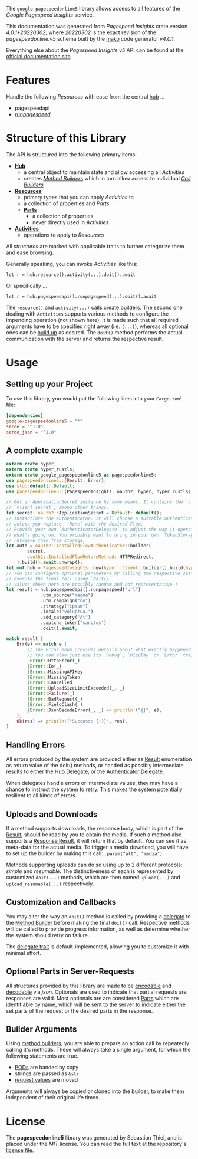<!---
DO NOT EDIT !
This file was generated automatically from 'src/generator/templates/api/README.md.mako'
DO NOT EDIT !
-->
The `google-pagespeedonline5` library allows access to all features of the *Google Pagespeed Insights* service.

This documentation was generated from *Pagespeed Insights* crate version *4.0.1+20220302*, where *20220302* is the exact revision of the *pagespeedonline:v5* schema built by the [mako](http://www.makotemplates.org/) code generator *v4.0.1*.

Everything else about the *Pagespeed Insights* *v5* API can be found at the
[official documentation site](https://developers.google.com/speed/docs/insights/v5/about).
# Features

Handle the following *Resources* with ease from the central [hub](https://docs.rs/google-pagespeedonline5/4.0.1+20220302/google_pagespeedonline5/PagespeedInsights) ... 

* pagespeedapi
 * [*runpagespeed*](https://docs.rs/google-pagespeedonline5/4.0.1+20220302/google_pagespeedonline5/api::PagespeedapiRunpagespeedCall)




# Structure of this Library

The API is structured into the following primary items:

* **[Hub](https://docs.rs/google-pagespeedonline5/4.0.1+20220302/google_pagespeedonline5/PagespeedInsights)**
    * a central object to maintain state and allow accessing all *Activities*
    * creates [*Method Builders*](https://docs.rs/google-pagespeedonline5/4.0.1+20220302/google_pagespeedonline5/client::MethodsBuilder) which in turn
      allow access to individual [*Call Builders*](https://docs.rs/google-pagespeedonline5/4.0.1+20220302/google_pagespeedonline5/client::CallBuilder)
* **[Resources](https://docs.rs/google-pagespeedonline5/4.0.1+20220302/google_pagespeedonline5/client::Resource)**
    * primary types that you can apply *Activities* to
    * a collection of properties and *Parts*
    * **[Parts](https://docs.rs/google-pagespeedonline5/4.0.1+20220302/google_pagespeedonline5/client::Part)**
        * a collection of properties
        * never directly used in *Activities*
* **[Activities](https://docs.rs/google-pagespeedonline5/4.0.1+20220302/google_pagespeedonline5/client::CallBuilder)**
    * operations to apply to *Resources*

All *structures* are marked with applicable traits to further categorize them and ease browsing.

Generally speaking, you can invoke *Activities* like this:

```Rust,ignore
let r = hub.resource().activity(...).doit().await
```

Or specifically ...

```ignore
let r = hub.pagespeedapi().runpagespeed(...).doit().await
```

The `resource()` and `activity(...)` calls create [builders][builder-pattern]. The second one dealing with `Activities` 
supports various methods to configure the impending operation (not shown here). It is made such that all required arguments have to be 
specified right away (i.e. `(...)`), whereas all optional ones can be [build up][builder-pattern] as desired.
The `doit()` method performs the actual communication with the server and returns the respective result.

# Usage

## Setting up your Project

To use this library, you would put the following lines into your `Cargo.toml` file:

```toml
[dependencies]
google-pagespeedonline5 = "*"
serde = "^1.0"
serde_json = "^1.0"
```

## A complete example

```Rust
extern crate hyper;
extern crate hyper_rustls;
extern crate google_pagespeedonline5 as pagespeedonline5;
use pagespeedonline5::{Result, Error};
use std::default::Default;
use pagespeedonline5::{PagespeedInsights, oauth2, hyper, hyper_rustls};

// Get an ApplicationSecret instance by some means. It contains the `client_id` and 
// `client_secret`, among other things.
let secret: oauth2::ApplicationSecret = Default::default();
// Instantiate the authenticator. It will choose a suitable authentication flow for you, 
// unless you replace  `None` with the desired Flow.
// Provide your own `AuthenticatorDelegate` to adjust the way it operates and get feedback about 
// what's going on. You probably want to bring in your own `TokenStorage` to persist tokens and
// retrieve them from storage.
let auth = oauth2::InstalledFlowAuthenticator::builder(
        secret,
        oauth2::InstalledFlowReturnMethod::HTTPRedirect,
    ).build().await.unwrap();
let mut hub = PagespeedInsights::new(hyper::Client::builder().build(hyper_rustls::HttpsConnectorBuilder::new().with_native_roots().https_or_http().enable_http1().enable_http2().build()), auth);
// You can configure optional parameters by calling the respective setters at will, and
// execute the final call using `doit()`.
// Values shown here are possibly random and not representative !
let result = hub.pagespeedapi().runpagespeed("url")
             .utm_source("magna")
             .utm_campaign("no")
             .strategy("ipsum")
             .locale("voluptua.")
             .add_category("At")
             .captcha_token("sanctus")
             .doit().await;

match result {
    Err(e) => match e {
        // The Error enum provides details about what exactly happened.
        // You can also just use its `Debug`, `Display` or `Error` traits
         Error::HttpError(_)
        |Error::Io(_)
        |Error::MissingAPIKey
        |Error::MissingToken
        |Error::Cancelled
        |Error::UploadSizeLimitExceeded(_, _)
        |Error::Failure(_)
        |Error::BadRequest(_)
        |Error::FieldClash(_)
        |Error::JsonDecodeError(_, _) => println!("{}", e),
    },
    Ok(res) => println!("Success: {:?}", res),
}

```
## Handling Errors

All errors produced by the system are provided either as [Result](https://docs.rs/google-pagespeedonline5/4.0.1+20220302/google_pagespeedonline5/client::Result) enumeration as return value of
the doit() methods, or handed as possibly intermediate results to either the 
[Hub Delegate](https://docs.rs/google-pagespeedonline5/4.0.1+20220302/google_pagespeedonline5/client::Delegate), or the [Authenticator Delegate](https://docs.rs/yup-oauth2/*/yup_oauth2/trait.AuthenticatorDelegate.html).

When delegates handle errors or intermediate values, they may have a chance to instruct the system to retry. This 
makes the system potentially resilient to all kinds of errors.

## Uploads and Downloads
If a method supports downloads, the response body, which is part of the [Result](https://docs.rs/google-pagespeedonline5/4.0.1+20220302/google_pagespeedonline5/client::Result), should be
read by you to obtain the media.
If such a method also supports a [Response Result](https://docs.rs/google-pagespeedonline5/4.0.1+20220302/google_pagespeedonline5/client::ResponseResult), it will return that by default.
You can see it as meta-data for the actual media. To trigger a media download, you will have to set up the builder by making
this call: `.param("alt", "media")`.

Methods supporting uploads can do so using up to 2 different protocols: 
*simple* and *resumable*. The distinctiveness of each is represented by customized 
`doit(...)` methods, which are then named `upload(...)` and `upload_resumable(...)` respectively.

## Customization and Callbacks

You may alter the way an `doit()` method is called by providing a [delegate](https://docs.rs/google-pagespeedonline5/4.0.1+20220302/google_pagespeedonline5/client::Delegate) to the 
[Method Builder](https://docs.rs/google-pagespeedonline5/4.0.1+20220302/google_pagespeedonline5/client::CallBuilder) before making the final `doit()` call. 
Respective methods will be called to provide progress information, as well as determine whether the system should 
retry on failure.

The [delegate trait](https://docs.rs/google-pagespeedonline5/4.0.1+20220302/google_pagespeedonline5/client::Delegate) is default-implemented, allowing you to customize it with minimal effort.

## Optional Parts in Server-Requests

All structures provided by this library are made to be [encodable](https://docs.rs/google-pagespeedonline5/4.0.1+20220302/google_pagespeedonline5/client::RequestValue) and 
[decodable](https://docs.rs/google-pagespeedonline5/4.0.1+20220302/google_pagespeedonline5/client::ResponseResult) via *json*. Optionals are used to indicate that partial requests are responses 
are valid.
Most optionals are are considered [Parts](https://docs.rs/google-pagespeedonline5/4.0.1+20220302/google_pagespeedonline5/client::Part) which are identifiable by name, which will be sent to 
the server to indicate either the set parts of the request or the desired parts in the response.

## Builder Arguments

Using [method builders](https://docs.rs/google-pagespeedonline5/4.0.1+20220302/google_pagespeedonline5/client::CallBuilder), you are able to prepare an action call by repeatedly calling it's methods.
These will always take a single argument, for which the following statements are true.

* [PODs][wiki-pod] are handed by copy
* strings are passed as `&str`
* [request values](https://docs.rs/google-pagespeedonline5/4.0.1+20220302/google_pagespeedonline5/client::RequestValue) are moved

Arguments will always be copied or cloned into the builder, to make them independent of their original life times.

[wiki-pod]: http://en.wikipedia.org/wiki/Plain_old_data_structure
[builder-pattern]: http://en.wikipedia.org/wiki/Builder_pattern
[google-go-api]: https://github.com/google/google-api-go-client

# License
The **pagespeedonline5** library was generated by Sebastian Thiel, and is placed 
under the *MIT* license.
You can read the full text at the repository's [license file][repo-license].

[repo-license]: https://github.com/Byron/google-apis-rsblob/main/LICENSE.md

